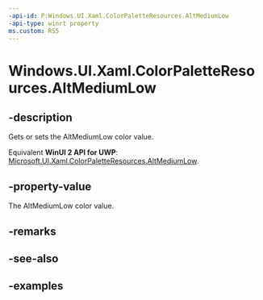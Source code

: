 ```yaml
---
-api-id: P:Windows.UI.Xaml.ColorPaletteResources.AltMediumLow
-api-type: winrt property
ms.custom: RS5
---
```


<!-- Property syntax.
public IReference<Color> AltMediumLow { get;  set; }
-->

# Windows.UI.Xaml.ColorPaletteResources.AltMediumLow

## -description

Gets or sets the AltMediumLow color value.

Equivalent **WinUI 2 API for UWP**: [Microsoft.UI.Xaml.ColorPaletteResources.AltMediumLow](/windows/winui/api/microsoft.ui.xaml.colorpaletteresources.altmediumlow).

## -property-value

The AltMediumLow color value.

## -remarks

## -see-also

## -examples

